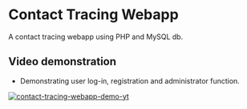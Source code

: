 # Contact Tracing Webapp

A contact tracing webapp using PHP and MySQL db.

## Video demonstration
- Demonstrating user log-in, registration and administrator function.

[![contact-tracing-webapp-demo-yt](https://img.youtube.com/vi/MjL07nWHBUo/0.jpg)](https://www.youtube.com/watch?v=MjL07nWHBUo) 

